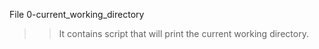 File 0-current_working_directory
>>It contains script that will print the current working directory.
